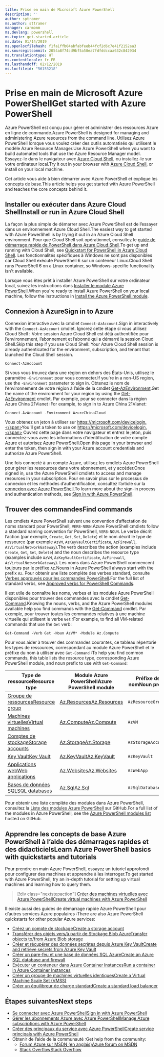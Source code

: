 ```yaml
---
title: Prise en main de Microsoft Azure PowerShell
description: ''
author: sptramer
ms.author: sttramer
manager: carmonm
ms.devlang: powershell
ms.topic: get-started-article
ms.date: 01/14/2019
ms.openlocfilehash: f1fa1ffb04abfabfeeb44fcf2d6c7e41f2152aa3
ms.sourcegitcommit: 2054a8f74cd9bf5a50ea7fdfddccaa632c842934
ms.translationtype: HT
ms.contentlocale: fr-FR
ms.lasthandoff: 02/12/2019
ms.locfileid: "56153218"
---
```

# <a name="get-started-with-azure-powershell"></a><span data-ttu-id="d5ccd-102">Prise en main de Microsoft Azure PowerShell</span><span class="sxs-lookup"><span data-stu-id="d5ccd-102">Get started with Azure PowerShell</span></span>

<span data-ttu-id="d5ccd-103">Azure PowerShell est conçu pour gérer et administrer des ressources Azure en ligne de commande.</span><span class="sxs-lookup"><span data-stu-id="d5ccd-103">Azure PowerShell is designed for managing and administering Azure resources from the command line.</span></span> <span data-ttu-id="d5ccd-104">Utilisez Azure PowerShell lorsque vous voulez créer des outils automatisés qui utilisent le modèle Azure Resource Manager.</span><span class="sxs-lookup"><span data-stu-id="d5ccd-104">Use Azure PowerShell when you want to build automated tools that use the Azure Resource Manager model.</span></span>
<span data-ttu-id="d5ccd-105">Essayez-le dans le navigateur avec [Azure Cloud Shell](/azure/cloud-shell/overview), ou installez-le sur votre ordinateur local.</span><span class="sxs-lookup"><span data-stu-id="d5ccd-105">Try it out in your browser with [Azure Cloud Shell](/azure/cloud-shell/overview), or install on your local machine.</span></span>

<span data-ttu-id="d5ccd-106">Cet article vous aide à bien démarrer avec Azure PowerShell et explique les concepts de base.</span><span class="sxs-lookup"><span data-stu-id="d5ccd-106">This article helps you get started with Azure PowerShell and teaches the core concepts behind it.</span></span>

## <a name="install-or-run-in-azure-cloud-shell"></a><span data-ttu-id="d5ccd-107">Installer ou exécuter dans Azure Cloud Shell</span><span class="sxs-lookup"><span data-stu-id="d5ccd-107">Install or run in Azure Cloud Shell</span></span>

<span data-ttu-id="d5ccd-108">La façon la plus simple de démarrer avec Azure PowerShell est de l’essayer dans un environnement Azure Cloud Shell.</span><span class="sxs-lookup"><span data-stu-id="d5ccd-108">The easiest way to get started with Azure PowerShell is by trying it out in an Azure Cloud Shell environment.</span></span>
<span data-ttu-id="d5ccd-109">Pour que Cloud Shell soit opérationnel, consultez le [guide de démarrage rapide de PowerShell dans Azure Cloud Shell](/azure/cloud-shell/quickstart-powershell).</span><span class="sxs-lookup"><span data-stu-id="d5ccd-109">To get up and running with Cloud Shell, see [Quickstart for PowerShell in Azure Cloud Shell](/azure/cloud-shell/quickstart-powershell).</span></span>
<span data-ttu-id="d5ccd-110">Les fonctionnalités spécifiques à Windows ne sont pas disponibles car Cloud Shell exécute PowerShell 6 sur un conteneur Linux.</span><span class="sxs-lookup"><span data-stu-id="d5ccd-110">Cloud Shell runs PowerShell 6 on a Linux container, so Windows-specific functionality isn't available.</span></span>

<span data-ttu-id="d5ccd-111">Lorsque vous êtes prêt à installer Azure PowerShell sur votre ordinateur local, suivez les instructions dans [Installer le module Azure PowerShell](install-az-ps.md).</span><span class="sxs-lookup"><span data-stu-id="d5ccd-111">When you're ready to install Azure PowerShell on your local machine, follow the instructions in [Install the Azure PowerShell module](install-az-ps.md).</span></span>

## <a name="sign-in-to-azure"></a><span data-ttu-id="d5ccd-112">Connexion à Azure</span><span class="sxs-lookup"><span data-stu-id="d5ccd-112">Sign in to Azure</span></span>

<span data-ttu-id="d5ccd-113">Connexion interactive avec la cmdlet `Connect-AzAccount`.</span><span class="sxs-lookup"><span data-stu-id="d5ccd-113">Sign in interactively with the `Connect-AzAccount` cmdlet.</span></span> <span data-ttu-id="d5ccd-114">Ignorez cette étape si vous utilisez Cloud Shell : Votre session Azure Cloud Shell est déjà authentifiée pour l’environnement, l’abonnement et l’abonné qui a démarré la session Cloud Shell.</span><span class="sxs-lookup"><span data-stu-id="d5ccd-114">Skip this step if you use Cloud Shell: Your Azure Cloud Shell session is already authenticated for the environment, subscription, and tenant that launched the Cloud Shell session.</span></span>

```azurepowershell-interactive
Connect-AzAccount
```

<span data-ttu-id="d5ccd-115">Si vous vous trouvez dans une région en dehors des États-Unis, utilisez le paramètre `-Environment` pour vous connecter.</span><span class="sxs-lookup"><span data-stu-id="d5ccd-115">If you're in a non-US region, use the `-Environment` parameter to sign in.</span></span> <span data-ttu-id="d5ccd-116">Obtenez le nom de l’environnement de votre région à l’aide de la cmdlet [Get-AzEnvironment](/powershell/module/Az.Accounts/Get-AzEnvironment).</span><span class="sxs-lookup"><span data-stu-id="d5ccd-116">Get the name of the environment for your region by using the [Get-AzEnvironment](/powershell/module/Az.Accounts/Get-AzEnvironment) cmdlet.</span></span> <span data-ttu-id="d5ccd-117">Par exemple, pour se connecter dans la région Azure China 21Vianet :</span><span class="sxs-lookup"><span data-stu-id="d5ccd-117">For example, to sign in to Azure China 21Vianet:</span></span>

```azurepowershell-interactive
Connect-AzAccount -Environment AzureChinaCloud
```

<span data-ttu-id="d5ccd-118">Vous obtenez un jeton à utiliser sur https://microsoft.com/devicelogin.</span><span class="sxs-lookup"><span data-stu-id="d5ccd-118">You'll get a token to use on https://microsoft.com/devicelogin.</span></span> <span data-ttu-id="d5ccd-119">Ouvrez cette page dans votre navigateur et entrez le jeton, puis connectez-vous avec les informations d’identification de votre compte Azure et autorisez Azure PowerShell.</span><span class="sxs-lookup"><span data-stu-id="d5ccd-119">Open this page in your browser and enter the token, then sign in with your Azure account credentials and authorize Azure PowerShell.</span></span> 

<span data-ttu-id="d5ccd-120">Une fois connecté à un compte Azure, utilisez les cmdlets Azure PowerShell pour gérer les ressources dans votre abonnement, et y accéder.</span><span class="sxs-lookup"><span data-stu-id="d5ccd-120">Once signed in, use the Azure PowerShell cmdlets to access and manage resources in your subscription.</span></span> <span data-ttu-id="d5ccd-121">Pour en savoir plus sur le processus de connexion et les méthodes d’authentification, consultez l’article sur la [connexion avec Azure PowerShell](authenticate-azureps.md).</span><span class="sxs-lookup"><span data-stu-id="d5ccd-121">To learn more about the sign-in process and authentication methods, see [Sign in with Azure PowerShell](authenticate-azureps.md).</span></span>

## <a name="find-commands"></a><span data-ttu-id="d5ccd-122">Trouver des commandes</span><span class="sxs-lookup"><span data-stu-id="d5ccd-122">Find commands</span></span>

<span data-ttu-id="d5ccd-123">Les cmdlets Azure PowerShell suivent une convention d’affectation de noms standard pour PowerShell, `VERB-NOUN`.</span><span class="sxs-lookup"><span data-stu-id="d5ccd-123">Azure PowerShell cmdlets follow a standard naming convention for PowerShell, `VERB-NOUN`.</span></span> <span data-ttu-id="d5ccd-124">Le verbe décrit l’action (par exemple, `Create`, `Get`, `Set`, `Delete`) et le nom décrit le type de ressource (par exemple `AzVM`, `AzKeyVaultCertificate`, `AzFirewall`, `AzVirtualNetworkGateway`).</span><span class="sxs-lookup"><span data-stu-id="d5ccd-124">The verb describes the action (examples include `Create`, `Get`, `Set`, `Delete`) and the noun describes the resource type (examples include `AzVM`, `AzKeyVaultCertificate`, `AzFirewall`, `AzVirtualNetworkGateway`).</span></span> <span data-ttu-id="d5ccd-125">Les noms dans Azure PowerShell commencent toujours par le préfixe `Az`.</span><span class="sxs-lookup"><span data-stu-id="d5ccd-125">Nouns in Azure PowerShell always start with the prefix `Az`.</span></span> <span data-ttu-id="d5ccd-126">Pour obtenir une liste complète des verbes standard, consulte [Verbes approuvés pour les commandes PowerShell](/powershell/developer/cmdlet/approved-verbs-for-windows-powershell-commands).</span><span class="sxs-lookup"><span data-stu-id="d5ccd-126">For the full list of standard verbs, see [Approved verbs for PowerShell Commands](/powershell/developer/cmdlet/approved-verbs-for-windows-powershell-commands).</span></span>

<span data-ttu-id="d5ccd-127">Il est utile de connaître les noms, verbes et les modules Azure PowerShell disponibles pour trouver des commandes avec la cmdlet [Get-Command](/powershell/module/microsoft.powershell.core/get-command).</span><span class="sxs-lookup"><span data-stu-id="d5ccd-127">Knowing the nouns, verbs, and the Azure PowerShell modules available help you find commands with the [Get-Command](/powershell/module/microsoft.powershell.core/get-command) cmdlet.</span></span> <span data-ttu-id="d5ccd-128">Par exemple, pour trouver toutes les commandes relatives à une machine virtuelle qui utilisent le verbe `Get` :</span><span class="sxs-lookup"><span data-stu-id="d5ccd-128">For example, to find all VM-related commands that use the `Get` verb:</span></span>

```powershell-interactive
Get-Command -Verb Get -Noun AzVM* -Module Az.Compute
```

<span data-ttu-id="d5ccd-129">Pour vous aider à trouver des commandes courantes, ce tableau répertorie les types de ressources, correspondant au module Azure PowerShell et le préfixe du nom à utiliser avec `Get-Command` :</span><span class="sxs-lookup"><span data-stu-id="d5ccd-129">To help you find common commands, this table lists the resource type, corresponding Azure PowerShell module, and noun prefix to use with `Get-Command`:</span></span>

| <span data-ttu-id="d5ccd-130">Type de ressource</span><span class="sxs-lookup"><span data-stu-id="d5ccd-130">Resource type</span></span> | <span data-ttu-id="d5ccd-131">Module Azure PowerShell</span><span class="sxs-lookup"><span data-stu-id="d5ccd-131">Azure PowerShell module</span></span> | <span data-ttu-id="d5ccd-132">Préfixe de nom</span><span class="sxs-lookup"><span data-stu-id="d5ccd-132">Noun prefix</span></span> |
|---------------|-------------------------|----------------|
| [<span data-ttu-id="d5ccd-133">Groupe de ressources</span><span class="sxs-lookup"><span data-stu-id="d5ccd-133">Resource group</span></span>](/azure/azure-resource-manager/resource-group-overview) | [<span data-ttu-id="d5ccd-134">Az.Resources</span><span class="sxs-lookup"><span data-stu-id="d5ccd-134">Az.Resources</span></span>](/powershell/module/az.resources#resources) | `AzResourceGroup` |
| [<span data-ttu-id="d5ccd-135">Machines virtuelles</span><span class="sxs-lookup"><span data-stu-id="d5ccd-135">Virtual machines</span></span>](/azure/virtual-machines) | [<span data-ttu-id="d5ccd-136">Az.Compute</span><span class="sxs-lookup"><span data-stu-id="d5ccd-136">Az.Compute</span></span>](/powershell/module/az.compute#virtual_machines) | `AzVM` |
| [<span data-ttu-id="d5ccd-137">Comptes de stockage</span><span class="sxs-lookup"><span data-stu-id="d5ccd-137">Storage accounts</span></span>](/azure/storage/common/storage-introduction) | [<span data-ttu-id="d5ccd-138">Az.Storage</span><span class="sxs-lookup"><span data-stu-id="d5ccd-138">Az.Storage</span></span>](/powershell/module/az.storage/) | `AzStorageAccount` |
| [<span data-ttu-id="d5ccd-139">Key Vault</span><span class="sxs-lookup"><span data-stu-id="d5ccd-139">Key Vault</span></span>](/azure/key-vault/key-vault-whatis) | [<span data-ttu-id="d5ccd-140">Az.KeyVault</span><span class="sxs-lookup"><span data-stu-id="d5ccd-140">Az.KeyVault</span></span>](/powershell/module/az.keyvault) | `AzKeyVault` |
| [<span data-ttu-id="d5ccd-141">Applications web</span><span class="sxs-lookup"><span data-stu-id="d5ccd-141">Web applications</span></span>](/azure/app-service) | [<span data-ttu-id="d5ccd-142">Az.Websites</span><span class="sxs-lookup"><span data-stu-id="d5ccd-142">Az.Websites</span></span>](/powershell/module/az.websites) | `AzWebApp` |
| [<span data-ttu-id="d5ccd-143">Bases de données SQL</span><span class="sxs-lookup"><span data-stu-id="d5ccd-143">SQL databases</span></span>](/azure/sql-database) | [<span data-ttu-id="d5ccd-144">Az.Sql</span><span class="sxs-lookup"><span data-stu-id="d5ccd-144">Az.Sql</span></span>](/powershell/module/az.sql) | `AzSqlDatabase` |

<span data-ttu-id="d5ccd-145">Pour obtenir une liste complète des modules dans Azure PowerShell, consultez la [Liste des modules Azure PowerShell](https://github.com/Azure/azure-powershell/blob/master/documentation/azure-powershell-modules.md) sur GitHub.</span><span class="sxs-lookup"><span data-stu-id="d5ccd-145">For a full list of the modules in Azure PowerShell, see the [Azure PowerShell modules list](https://github.com/Azure/azure-powershell/blob/master/documentation/azure-powershell-modules.md) hosted on GitHub.</span></span>

## <a name="learn-azure-powershell-basics-with-quickstarts-and-tutorials"></a><span data-ttu-id="d5ccd-146">Apprendre les concepts de base Azure PowerShell à l’aide des démarrages rapides et des didacticiels</span><span class="sxs-lookup"><span data-stu-id="d5ccd-146">Learn Azure PowerShell basics with quickstarts and tutorials</span></span>

<span data-ttu-id="d5ccd-147">Pour prendre en main Azure PowerShell, essayez un tutoriel approfondi pour configurer des machines et apprendre à les interroger.</span><span class="sxs-lookup"><span data-stu-id="d5ccd-147">To get started with Azure PowerShell, try an in-depth tutorial for setting up virtual machines and learning how to query them.</span></span>

> [!div class="nextstepaction"]
> [<span data-ttu-id="d5ccd-148">Créer des machines virtuelles avec Azure PowerShell</span><span class="sxs-lookup"><span data-stu-id="d5ccd-148">Create virtual machines with Azure PowerShell</span></span>](azureps-vm-tutorial.yml)

<span data-ttu-id="d5ccd-149">Il existe aussi des guides de démarrage rapide Azure PowerShell pour d’autres services Azure populaires :</span><span class="sxs-lookup"><span data-stu-id="d5ccd-149">There are also Azure PowerShell quickstarts for other popular Azure services:</span></span>

* [<span data-ttu-id="d5ccd-150">Créez un compte de stockage</span><span class="sxs-lookup"><span data-stu-id="d5ccd-150">Create a storage account</span></span>](/azure/storage/common/storage-quickstart-create-account?tabs=azure-powershell)
* [<span data-ttu-id="d5ccd-151">Transférer des objets vers/à partir de Stockage Blob Azure</span><span class="sxs-lookup"><span data-stu-id="d5ccd-151">Transfer objects to/from Azure Blob storage</span></span>](/azure/storage/blobs/storage-quickstart-blobs-powershell)
* [<span data-ttu-id="d5ccd-152">Créer et récupérer des données secrètes depuis Azure Key Vault</span><span class="sxs-lookup"><span data-stu-id="d5ccd-152">Create and retrieve secrets from Azure Key Vault</span></span>](/azure/key-vault/quick-create-powershell)
* [<span data-ttu-id="d5ccd-153">Créer un pare-feu et une base de données SQL Azure</span><span class="sxs-lookup"><span data-stu-id="d5ccd-153">Create an Azure SQL database and firewall</span></span>](/azure/sql-database/scripts/sql-database-create-and-configure-database-powershell)
* [<span data-ttu-id="d5ccd-154">Exécuter un conteneur dans Azure Container Instances</span><span class="sxs-lookup"><span data-stu-id="d5ccd-154">Run a container in Azure Container Instances</span></span>](/azure/container-instances/container-instances-quickstart-powershell)
* [<span data-ttu-id="d5ccd-155">Créer un groupe de machines virtuelles identiques</span><span class="sxs-lookup"><span data-stu-id="d5ccd-155">Create a Virtual Machine Scale Set (VMSS)</span></span>](/azure/virtual-machine-scale-sets/quick-create-powershell)
* [<span data-ttu-id="d5ccd-156">Créer un équilibreur de charge standard</span><span class="sxs-lookup"><span data-stu-id="d5ccd-156">Create a standard load balancer</span></span>](/azure/load-balancer/quickstart-create-standard-load-balancer-powershell)

## <a name="next-steps"></a><span data-ttu-id="d5ccd-157">Étapes suivantes</span><span class="sxs-lookup"><span data-stu-id="d5ccd-157">Next steps</span></span>

* [<span data-ttu-id="d5ccd-158">Se connecter avec Azure PowerShell</span><span class="sxs-lookup"><span data-stu-id="d5ccd-158">Sign in with Azure PowerShell</span></span>](authenticate-azureps.md)
* [<span data-ttu-id="d5ccd-159">Gérer les abonnements Azure avec Azure PowerShell</span><span class="sxs-lookup"><span data-stu-id="d5ccd-159">Manage Azure subscriptions with Azure PowerShell</span></span>](manage-subscriptions-azureps.md)
* [<span data-ttu-id="d5ccd-160">Créer des principaux du service avec Azure PowerShell</span><span class="sxs-lookup"><span data-stu-id="d5ccd-160">Create service principals with Azure PowerShell</span></span>](create-azure-service-principal-azureps.md)
* <span data-ttu-id="d5ccd-161">Obtenir de l’aide de la communauté :</span><span class="sxs-lookup"><span data-stu-id="d5ccd-161">Get help from the community:</span></span>
  * [<span data-ttu-id="d5ccd-162">Forum Azure sur MSDN (en anglais)</span><span class="sxs-lookup"><span data-stu-id="d5ccd-162">Azure forum on MSDN</span></span>](http://go.microsoft.com/fwlink/p/?LinkId=320212)
  * [<span data-ttu-id="d5ccd-163">Stack Overflow</span><span class="sxs-lookup"><span data-stu-id="d5ccd-163">Stack Overflow</span></span>](http://go.microsoft.com/fwlink/?LinkId=320213)
